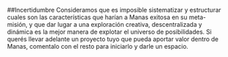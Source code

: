 ##Incertidumbre
Consideramos que es imposible sistematizar y estructurar cuales son las características que harían a Manas exitosa en su meta-misión, y que dar lugar a una exploración creativa, descentralizada y dinámica es la mejor manera de explotar el universo de posibilidades. Si querés llevar adelante un proyecto tuyo que pueda aportar valor dentro de Manas, comentalo con el resto para iniciarlo y darle un espacio.
